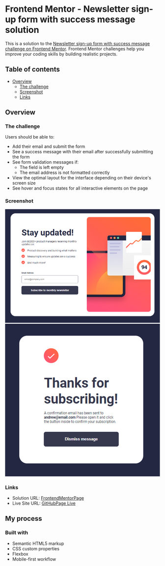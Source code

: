 # Frontend Mentor - Newsletter sign-up form with success message solution

This is a solution to the [Newsletter sign-up form with success message challenge on Frontend Mentor](https://www.frontendmentor.io/challenges/newsletter-signup-form-with-success-message-3FC1AZbNrv). Frontend Mentor challenges help you improve your coding skills by building realistic projects. 

## Table of contents

- [Overview](#overview)
  - [The challenge](#the-challenge)
  - [Screenshot](#screenshot)
  - [Links](#links)

## Overview

### The challenge

Users should be able to:

- Add their email and submit the form
- See a success message with their email after successfully submitting the form
- See form validation messages if:
  - The field is left empty
  - The email address is not formatted correctly
- View the optimal layout for the interface depending on their device's screen size
- See hover and focus states for all interactive elements on the page

### Screenshot

![](./signup.png)
![](./signupok.png)

### Links

- Solution URL: [FrontendMentorPage](https://www.frontendmentor.io/solutions/newsletter-signup-htmlcssjs-HGgWeHvav_)
- Live Site URL: [GitHubPage Live](https://robecoding.github.io/frontend-mentor-newsletter-sign-up/)

## My process

### Built with

- Semantic HTML5 markup
- CSS custom properties
- Flexbox
- Mobile-first workflow
